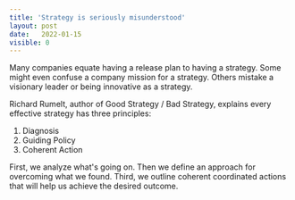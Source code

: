 ```yaml
---
title: 'Strategy is seriously misunderstood'
layout: post
date:   2022-01-15
visible: 0
---
```


Many companies equate having a release plan to having a strategy. Some might even confuse a company mission for a strategy. Others mistake a visionary leader or being innovative as a strategy.

Richard Rumelt, author of Good Strategy / Bad Strategy, explains every effective strategy has three principles:
1. Diagnosis
2. Guiding Policy
3. Coherent Action

First, we analyze what's going on. Then we define an approach for overcoming what we found. Third, we outline coherent coordinated actions that will help us achieve the desired outcome.
